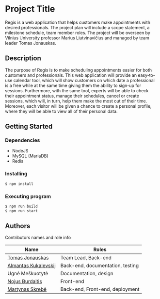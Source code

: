 Project Title
=============

Regis is a web application that helps customers make appointments with
desired professionals. The project plan will include a scope statement,
a milestone schedule, team member roles. The project will be overseen by
Vilnius University professor Marius Liutvinavičius and managed by team
leader Tomas Jonauskas.

Description
-----------

The purpose of Regis is to make scheduling appointments easier for both
customers and professionals. This web application will provide an
easy-to-use calendar tool, which will show customers on which date a
professional is a free while at the same time giving them the ability to
sign-up for sessions. Furthermore, with the same tool, experts will be
able to check their appointment status, manage their schedules, cancel
or create sessions, which will, in turn, help them make the most out of
their time. Moreover, each visitor will be given a chance to create a
personal profile, where they will be able to view all of their personal
data.

Getting Started
---------------

### Dependencies

- NodeJS
- MySQL (MariaDB)
- Redis

### Installing

```bash
$ npm install
```

### Executing program

```bash
$ npm run build
$ npm run start
```

Authors
-------

Contributors names and role info

| Name                                                           | Roles                            |
|----------------------------------------------------------------|----------------------------------|
| [Tomas Jonauskas](https://github.com/tomasjon1)                | Team Lead, Back-end              |
| [Almantas Kukalevskij](https://github.com/AlmantasKukalevskij) | Back-end, documentation, testing |
| Ugnė Meškuotytė                                                | Documentation, design            |
| [Nojus Burdaitis](https://github.com/Nojus15)                  | Front-end                        |
| [Martynas Skrebė](https://github.com/martynaskre)              | Back-end, Front-end, deployment  |
